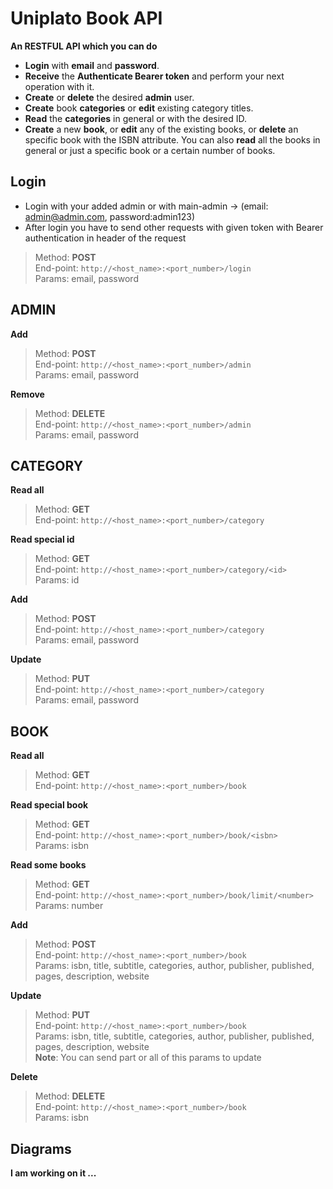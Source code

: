 # Uniplato Book API

**An RESTFUL API which you can do**

- **Login** with **email** and **password**.
- **Receive** the **Authenticate Bearer token** and perform your next operation with it.
- **Create** or **delete** the desired **admin** user.
- **Create** book **categories** or **edit** existing category titles.
- **Read** the **categories** in general or with the desired ID.
- **Create** a new **book**, or **edit** any of the existing books, or **delete** an specific book with the ISBN attribute. You can also **read** all the books in general or just a specific book or a certain number of books.

## Login

- Login with your added admin or with main-admin -> (email: admin@admin.com, password:admin123)
- After login you have to send other requests with given token with Bearer authentication in header of the request

> Method: **POST**  
> End-point: `http://<host_name>:<port_number>/login`  
> Params: email, password

## ADMIN

**Add**

> Method: **POST**  
> End-point: `http://<host_name>:<port_number>/admin`  
> Params: email, password

**Remove**

> Method: **DELETE**  
> End-point: `http://<host_name>:<port_number>/admin`  
> Params: email, password

## CATEGORY

**Read all**

> Method: **GET**  
> End-point: `http://<host_name>:<port_number>/category`

**Read special id**

> Method: **GET**  
> End-point: `http://<host_name>:<port_number>/category/<id>`  
> Params: id

**Add**

> Method: **POST**  
> End-point: `http://<host_name>:<port_number>/category`  
> Params: email, password

**Update**

> Method: **PUT**  
> End-point: `http://<host_name>:<port_number>/category`  
> Params: email, password

## BOOK

**Read all**

> Method: **GET**  
> End-point: `http://<host_name>:<port_number>/book`

**Read special book**

> Method: **GET**  
> End-point: `http://<host_name>:<port_number>/book/<isbn>`  
> Params: isbn

**Read some books**

> Method: **GET**  
> End-point: `http://<host_name>:<port_number>/book/limit/<number>`  
> Params: number

**Add**

> Method: **POST**  
> End-point: `http://<host_name>:<port_number>/book`  
> Params: isbn, title, subtitle, categories, author, publisher, published, pages, description, website

**Update**

> Method: **PUT**  
> End-point: `http://<host_name>:<port_number>/book`  
> Params: isbn, title, subtitle, categories, author, publisher, published, pages, description, website  
> **Note**: You can send part or all of this params to update

**Delete**

> Method: **DELETE**  
> End-point: `http://<host_name>:<port_number>/book`  
> Params: isbn

## Diagrams

**I am working on it ...**
